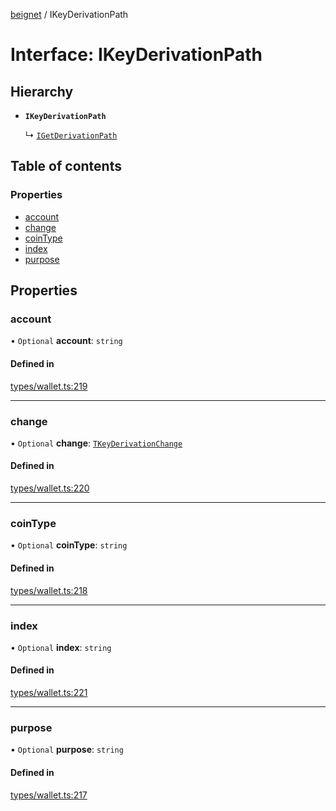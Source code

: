 [beignet](../README.md) / IKeyDerivationPath

# Interface: IKeyDerivationPath

## Hierarchy

- **`IKeyDerivationPath`**

  ↳ [`IGetDerivationPath`](IGetDerivationPath.md)

## Table of contents

### Properties

- [account](IKeyDerivationPath.md#account)
- [change](IKeyDerivationPath.md#change)
- [coinType](IKeyDerivationPath.md#cointype)
- [index](IKeyDerivationPath.md#index)
- [purpose](IKeyDerivationPath.md#purpose)

## Properties

### account

• `Optional` **account**: `string`

#### Defined in

[types/wallet.ts:219](https://github.com/synonymdev/beignet/blob/88520f5/src/types/wallet.ts#L219)

___

### change

• `Optional` **change**: [`TKeyDerivationChange`](../README.md#tkeyderivationchange)

#### Defined in

[types/wallet.ts:220](https://github.com/synonymdev/beignet/blob/88520f5/src/types/wallet.ts#L220)

___

### coinType

• `Optional` **coinType**: `string`

#### Defined in

[types/wallet.ts:218](https://github.com/synonymdev/beignet/blob/88520f5/src/types/wallet.ts#L218)

___

### index

• `Optional` **index**: `string`

#### Defined in

[types/wallet.ts:221](https://github.com/synonymdev/beignet/blob/88520f5/src/types/wallet.ts#L221)

___

### purpose

• `Optional` **purpose**: `string`

#### Defined in

[types/wallet.ts:217](https://github.com/synonymdev/beignet/blob/88520f5/src/types/wallet.ts#L217)
